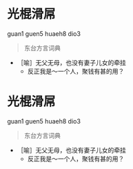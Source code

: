 # 光棍滑屌
guan1 guen5 huaeh8 dio3
> 东台方言词典
- ［喻］无父无母，也没有妻子儿女的牵挂
  - 反正我是～一个人，聚钱有甚的用？

# 光棍滑屌
guan1 guen5 huaeh8 dio3
> 东台方言词典
- ［喻］无父无母，也没有妻子儿女的牵挂
  - 反正我是～一个人，聚钱有甚的用？
